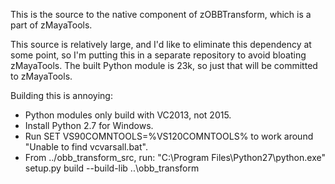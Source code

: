 This is the source to the native component of zOBBTransform, which is a part
of zMayaTools.

This source is relatively large, and I'd like to eliminate this dependency at
some point, so I'm putting this in a separate repository to avoid bloating zMayaTools.
The built Python module is 23k, so just that will be committed to zMayaTools.

Building this is annoying:

- Python modules only build with VC2013, not 2015.
- Install Python 2.7 for Windows.
- Run SET VS90COMNTOOLS=%VS120COMNTOOLS% to work around "Unable to find vcvarsall.bat".
- From ../obb_transform_src, run:
  "C:\Program Files\Python27\python.exe" setup.py build --build-lib ..\obb_transform

